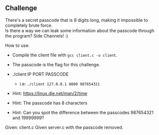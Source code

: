 ## Challenge 

There's a secret passcode that is 8 digits long, making it impossible to completely brute force.   
Is there a way we can leak some information about the passcode through the program? Side Channels! :) 

How to use: 
- Compile the client file with ``gcc client.c -o client``.
- The passcode is the flag for this challenge. 
- ./client IP PORT PASSCODE
	- i.e: ``./client 127.0.0.1 8080 987654321``

- Hint: https://linux.die.net/man/2/time
- Hint: The passcode has 8 characters 
- Hint: Can you spot the difference between the passcodes 987654321 and 19999999?

Given: client.c 
Given server.c with the passcode removed. 
